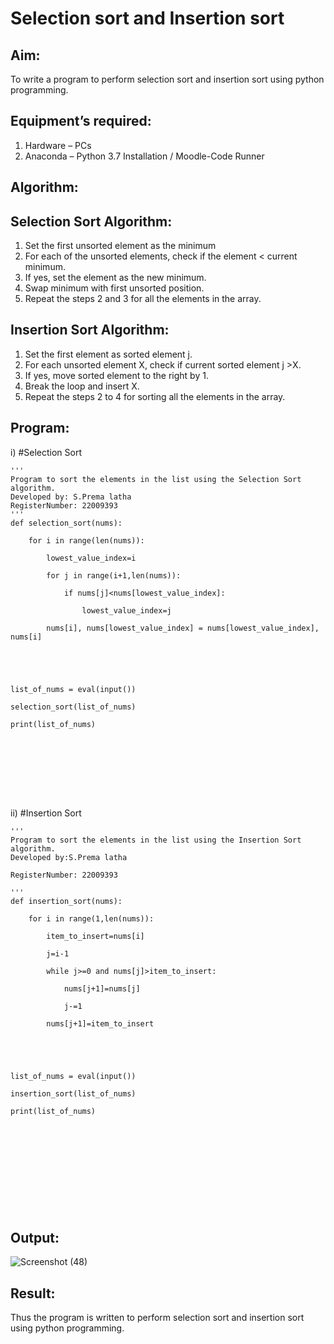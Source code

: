 # Selection sort and Insertion sort
## Aim:
To write a program to perform selection sort and insertion sort using python programming.
## Equipment’s required:
1.	Hardware – PCs
2.	Anaconda – Python 3.7 Installation / Moodle-Code Runner
## Algorithm:
## Selection Sort Algorithm:
1.	Set the first unsorted element as the minimum
2.	For each of the unsorted elements, check if the element < current minimum.
3.	If yes, set the element as the new minimum.
4.	Swap minimum with first unsorted position.
5.	Repeat the steps 2 and 3 for all the elements in the array.
## Insertion Sort Algorithm:
1.	Set the first element as sorted element j.
2.	For each unsorted element X, check if current sorted element j >X.
3.	If yes, move sorted element to the right by 1.
4.	Break the loop and insert X.
5.	Repeat the steps 2 to 4 for sorting all the elements in the array.
## Program:
i)	#Selection Sort
```
''' 
Program to sort the elements in the list using the Selection Sort algorithm.
Developed by: S.Prema latha
RegisterNumber: 22009393
'''
def selection_sort(nums):

    for i in range(len(nums)):
    
        lowest_value_index=i
        
        for j in range(i+1,len(nums)):
        
            if nums[j]<nums[lowest_value_index]:
            
                lowest_value_index=j
                
        nums[i], nums[lowest_value_index] = nums[lowest_value_index], nums[i]        
    
    
    
    
    
list_of_nums = eval(input())

selection_sort(list_of_nums)

print(list_of_nums)









```
ii)	#Insertion Sort
```
''' 
Program to sort the elements in the list using the Insertion Sort algorithm.
Developed by:S.Prema latha

RegisterNumber: 22009393

'''
def insertion_sort(nums):

    for i in range(1,len(nums)):
    
        item_to_insert=nums[i]
        
        j=i-1
        
        while j>=0 and nums[j]>item_to_insert:
        
            nums[j+1]=nums[j]
            
            j-=1
            
        nums[j+1]=item_to_insert
    
   
    
    
    
list_of_nums = eval(input())

insertion_sort(list_of_nums)

print(list_of_nums)












```

## Output:
![Screenshot (48)](https://user-images.githubusercontent.com/120620842/214129412-f6b52c7c-7a13-4cae-9099-0e00d6e8f4d0.png)


## Result:
Thus the program is written to perform selection sort and insertion sort using python programming.
